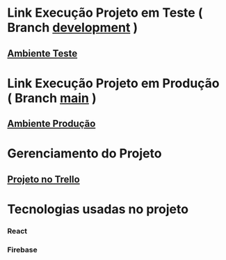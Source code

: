 # Link Execução Projeto em Teste ( Branch [development](https://github.com/PatrickDSiqueira/ProjetoHyperPong/tree/development) )

## [Ambiente Teste](https://testhyperpongeventos.web.app/)

# Link Execução Projeto em Produção ( Branch [main](https://github.com/PatrickDSiqueira/ProjetoHyperPong/tree/main) )

## [Ambiente Produção](https://hyperpongeventos.web.app/)

# Gerenciamento do Projeto

## [Projeto no Trello](https://trello.com/invite/b/O63ydAeT/ATTId398bd9ce21a2be5fa405741ead20760E3EA27FD/kanban-hyper-pong)

# Tecnologias usadas no projeto 

### React 
### Firebase 
